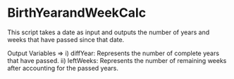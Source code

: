 # BirthYearandWeekCalc
This script takes a date as input and outputs the number of years and weeks that have passed since that date.

Output Variables =>
  i) diffYear: Represents the number of complete years that have passed.
  ii) leftWeeks: Represents the number of remaining weeks after accounting for the passed years.
